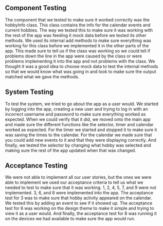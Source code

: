 ## Component Testing
The component that we tested to make sure it worked correctly was the hobbyInfo class. This class contains the info for the calendar events and current hobbies. The way we tested this to make sure it was working with the rest of the app was feeding it mock data before we tested its other methods. We used its internal add methods to make sure everything was working for this class before we implemented it in the other parts of the app. This made sure to tell us if the class was working so we could tell if problems down the line in the app were caused by the class or were problems implementing it into the app and not problems with the class. We thought it was a good idea to choose mock data to test the internal methods so that we would know what was going in and look to make sure the output matched what we gave the methods.

## System Testing
To test the system, we tried to go about the app as a user would. We started by logging into the app, creating a new user and trying to log in with an incorrect username and password to make sure everything worked as expected. When we could verify that it did, we moved onto the main app and made sure the different functions like the selector, timer and calendar worked as expected. For the timer we started and stopped it to make sure it was saving the times to the calendar. For the calendar we made sure that you could add new events to it and that they were displaying correctly. And finally, we tested the selector by changing what hobby was selected and making sure the rest of the app updated when that was changed.

## Acceptance Testing
We were not able to implement all our user stories, but the ones we were able to implement we used our acceptance criteria to tell us what we needed to test to make sure that it was working. 1, 2, 4, 5, 7, and 9 were not implemented. 3, 6, and 8 were implemented into the app. The acceptance test for 3 was to make sure that hobby activity appeared on the calendar. We tested this by adding an event to see if it showed up. The acceptance test for 6 was working on the design theme to make it simple and trying to view it as a user would. And finally, the acceptance test for 8 was running it on the devices we had available to make sure the app would run.
